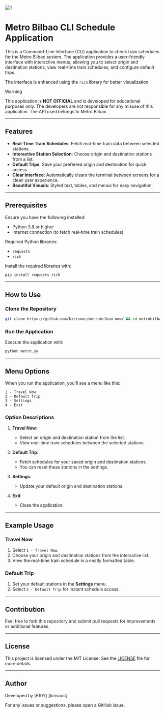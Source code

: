 ![1](https://github.com/user-attachments/assets/45c6c02e-88b9-4b8d-8c66-206488175237)

# Metro Bilbao CLI Schedule Application

This is a Command-Line Interface (CLI) application to check train schedules for the Metro Bilbao system. The application provides a user-friendly interface with interactive menus, allowing you to select origin and destination stations, view real-time train schedules, and configure default trips.

The interface is enhanced using the `rich` library for better visualization.

> [!WARNING]
> This application is **NOT OFFICIAL** and is developed for educational purposes only. 
> The developers are not responsible for any misuse of this application. 
> The API used belongs to Metro Bilbao.
> 

---

## Features
- **Real-Time Train Schedules**: Fetch real-time train data between selected stations.
- **Interactive Station Selection**: Choose origin and destination stations from a list.
- **Default Trips**: Save your preferred origin and destination for quick access.
- **Clear Interface**: Automatically clears the terminal between screens for a clean user experience.
- **Beautiful Visuals**: Styled text, tables, and menus for easy navigation.

---

## Prerequisites
Ensure you have the following installed:
- Python 3.8 or higher
- Internet connection (to fetch real-time train schedules)

Required Python libraries:
- `requests`
- `rich`

Install the required libraries with:
```bash
pip install requests rich
```

---

## How to Use
### Clone the Repository
```bash
git clone https://github.com/kirisuoc/metrobilbao-now/ && cd metrobilbao-now
```

### Run the Application
Execute the application with:
```bash
python metro.py
```

---

## Menu Options
When you run the application, you'll see a menu like this:

```
1 - Travel Now
2 - Default Trip
3 - Settings
4 - Exit
```

### Option Descriptions
1. **Travel Now**: 
   - Select an origin and destination station from the list.
   - View real-time train schedules between the selected stations.

2. **Default Trip**:
   - Fetch schedules for your saved origin and destination stations.
   - You can reset these stations in the settings.

3. **Settings**:
   - Update your default origin and destination stations.

4. **Exit**:
   - Close the application.

---

## Example Usage
### Travel Now
1. Select `1 - Travel Now`.
2. Choose your origin and destination stations from the interactive list.
3. View the real-time train schedule in a neatly formatted table.

### Default Trip
1. Set your default stations in the **Settings** menu.
2. Select `2 - Default Trip` for instant schedule access.

---

## Contribution
Feel free to fork this repository and submit pull requests for improvements or additional features.

---

## License
This project is licensed under the MIT License. See the [LICENSE](LICENSE) file for more details.

---

## Author
Developed by [E10Y] [kirisuoc].

For any issues or suggestions, please open a GitHub issue.

